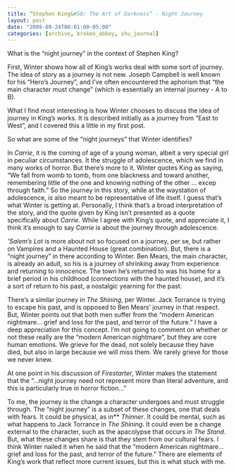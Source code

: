 ```yaml
---
title: “Stephen King&#58; The Art of Darkness” - Night Journey
layout: post
date: "2009-09-24T00:01:00-05:00"
categories: [archive, broken_abbey, shu_journal]
---
```


What is the “night journey” in the context of Stephen King?

First, Winter shows how all of King’s works deal with some sort of journey. The
idea of story as a journey is not new. Joseph Campbell is well known for his
“Hero’s Journey”, and I’ve often encountered the aphorism that “the main
character must change” (which is essentially an internal journey - A to B).

What I find most interesting is how Winter chooses to discuss the idea of
journey in King’s works. It is described initially as a journey from “East to
West”, and I covered this a little in my first post.

So what are some of the “night journeys” that Winter identifies?

In _Carrie_, it is the coming of age of a young woman, albeit a very special
girl in peculiar circumstances. It the struggle of adolescence, which we find in
many works of horror. But there’s more to it. Winter quotes King as saying, “We
fall from womb to tomb, from one blackness and toward another, remembering
little of the one and knowing nothing of the other … excep through faith.” So
the journey in this story, while at the waystation of adolescence, is also meant
to be representative of life itself. I guess that’s what Winter is getting at.
Personally, I think that’s a broad interpretation of the story, and the quote
given by King isn’t presented as a quote specifically about _Carrie_. While I
agree with King’s quote, and appreciate it, I think it’s enough to say _Carrie_
is about the journey through adolescence.

_’Salem’s Lot_ is more about not so focused on a journey, per se, but rather on
Vampires and a Haunted House (great combination). But, there is a “night
journey” in there according to Winter. Ben Mears, the main character, is already
an adult, so his is a journey of shrinking away from experience and returning to
innocence. The town he’s returned to was his home for a brief period in his
childhood (connections with the haunted house), and it’s a sort of return to his
past, a nostalgic yearning for the past.

There’s a similar journey in _The Shining_, per Winter. Jack Torrance is trying
to escape his past, and is opposed to Ben Mears’ journey in that respect. But,
Winter points out that both men suffer from the “modern American nightmare…
grief and loss for the past, and terror of the future.” I have a deep
appreciation for this concept. I’m not going to comment on whether or not these
really are the “modern American nightmare”, but they are core human emotions. We
grieve for the dead, not solely because they have died, but also in large
because we will miss them. We rarely grieve for those we never knew.

At one point in his discussion of _Firestarter_, Winter makes the statement that
the ”…night journey need not represent more than literal adventure, and this is
particularly true in horror fiction…”

To me, the journey is the change a character undergoes and must struggle
through. The “night journey” is a subset of these changes, one that deals with
fears. It could be physical, as in\*\* _Thinner_. It could be mental, such as
what happens to Jack Torrance in _The Shining_. It could even be a change
external to the character, such as the apacolypse that occurs in _The Stand_.
But, what these changes share is that they stem from our cultural fears. I think
Winter nailed it when he said that the “modern American nightmare… grief and
loss for the past, and terror of the future.” There are elements of King’s work
that reflect more current issues, but this is what stuck with me.
